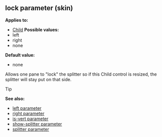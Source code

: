 ## lock parameter (skin)

<!-- -->
**Applies to:**
+   [Child](/ref/%7Bskin%7D/control/child.md) <!-- -->
**Possible values:**
+   left
+   right
+   none
<!-- -->
**Default value:**
+   none


Allows one pane to \"lock\" the splitter so if this Child
control is resized, the splitter will stay put on that side.

> [!TIP] 
> **See also:**
> +   [left parameter](/ref/%7Bskin%7D/param/left.md) 
> +   [right parameter](/ref/%7Bskin%7D/param/right.md) 
> +   [is-vert parameter](/ref/%7Bskin%7D/param/is-vert.md) 
> +   [show-splitter parameter](/ref/%7Bskin%7D/param/show-splitter.md) 
> +   [splitter parameter](/ref/%7Bskin%7D/param/splitter.md) 